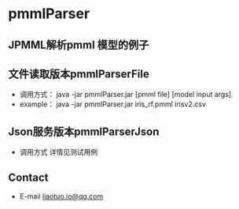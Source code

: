 # pmmlParser
## JPMML解析pmml 模型的例子
## 文件读取版本pmmlParserFile
- 调用方式：
  java -jar pmmlParser.jar [pmml file] [model input args] <br/>
- example：
  java -jar pmmlParser.jar iris_rf.pmml irisv2.csv

## Json服务版本pmmlParserJson
- 调用方式
  详情见测试用例
## Contact
- E-mail liaotuo.io@qq.com
